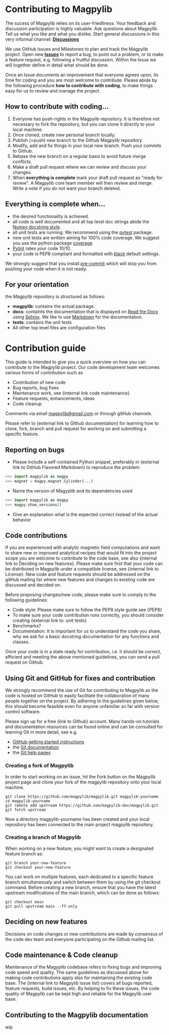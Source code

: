 # Contributing to Magpylib

The sucess of Magpylib relies on its user-friedliness. Your feedback and discussion participation is highly valuable. Ask questions about Magpylib. Tell us what you like and what you dislike. Start general discussions in this very informal channel: **[Discussions](https://github.com/magpylib/magpylib/discussions)**

We use GitHub Issues and Milestones to plan and track the Magpylib project. Open new **[Issues](https://github.com/magpylib/magpylib/issues)** to report a bug, to point out a problem, or to  make a feature request, e.g. following a fruitful discussion. Within the Issue we will together define in detail what should be done.

Once an Issue documents an improvement that everyone agrees upon, its time for coding and you are most welcome to contribute. Please abide by the following procedure **how to contribute with coding**, to make things easy for us to review and manage the project.

## How to contribute with coding...

1. Everyone has push-rights in the Magpylib repository. It is therefore not necessary to fork the repository, but you can clone it directly to your local machine.
2. Once cloned, create new personal branch locally.
3. Publish (=push) new branch to the Github Magpylib repository.
4. Modify, add and fix things in your local new branch. Push your commits to Github.
5. Rebase the new branch on a regular basis to avoid future merge conflicts.
6. Make a draft pull request where we can review and discuss your changes.
7. When **everything is complete** mark your draft pull request as "ready for review". A Magpylib core team member will then review and merge. Write a note if you do not want your branch deleted.

## Everything is complete when...

- the desired functionality is achieved.
- all code is well documented and all top level doc strings abide the [Numpy docstring style](https://numpydoc.readthedocs.io/en/latest/format.html).
- all unit tests are running. We recommend using the [pytest](https://docs.pytest.org/en/7.4.x/) package.
- new unit tests are written aiming for 100% code coverage. We suggest you use the python package [coverage](https://coverage.readthedocs.io/en/)
- [Pylint](https://pylint.readthedocs.io/en/stable/) rates your code 10/10.
- your code is PEP8 compliant and formatted with [black](https://black.readthedocs.io/en/stable/) default settings.

We strongly suggest that you install [pre-commit](https://pre-commit.com/) which will stop you from pushing your code when it is not ready.

## For your orientation

the Magpylib repository is structured as follows:

- **magpylib**: contains the actual package.
- **docs**: containts the documentation that is displayed on [Read the Docs](https://readthedocs.org/) using [Sphinx](https://www.sphinx-doc.org/en/master/). We like to use [Markdown](https://daringfireball.net/projects/markdown/) for the documentation.
- **tests**: contains the unit tests
- All other top level files are configuration files

# Contribution guide

This guide is intended to give you a quick overview on how you can contribute to the Magpylib project. Our code development team welcomes various forms of contribution such as
- Contribution of new code
- Bug reports, bug fixes
- Maintenance work, see {internal link code maintenance}
- Feature requests, enhancements, ideas
- Code cleanup

Comments via email magpylib@gmail.com or through gitHub channels.

Please refer to {external  link to Github documentation} for learning how to clone, fork, branch and pull request for working on and submitting a specific feature.

## Reporting on bugs
- Please include a self-contained Python snippet, preferably in {external link to GitHub Flavored Markdown} to reproduce the problem:
```python
>>> import magpylib as magpy
>>> magnet = magpy.magnet.Cylinder(...)
```
- Name the version of Magyplib and its dependencies used
```python
>>> import magpylib as magpy
>>> magpy.show_versions()
```
- Give an explanation what is the expected correct instead of the actual behavior



## Code contributions
If you are experienced with analytic magnetic field computations and want to share new or improved analytical recipes that would fit into the project scope you are welcome to contribute to the code base, see also {internal link to Deciding on new features}. Please make sure first that your code can be distributed in Magpylib under a compatible license, see {internal link to License}. New code and feature requests should be addressed on the gitHub mailing list where new features and changes to existing code are discussed and decided on.

Before proposing changes/new code, please make sure to comply to the following guidelines:
- Code style: Please make sure to follow the PEP8 style guide see {PEP8}
- To make sure your code contribution runs correctly, you should consider creating {external link to: unit tests}
- Benchmarks?
- Documentation: It is important for us to understand the code you share, why we ask for a basic docstring documentation for any functions and classes.

Once your code is in a state ready for contribution, i.e. it should be correct, efficient and meeting the above mentioned guidelines, you can send a pull  request on Github.

## Using Git and GitHub for fixes and contribution
We strongly recommend the use of Git  for contributing to Magpylib as the code is hosted on GitHub to easily facilitate the collaboration of many people together on the project. By adhering to the guidelines given below, this should become feasible even for anyone unfamiliar so far with version control software.

Please sign up for a free {link to Github} account. Many hands-on tutorials and documentation resources can be found online and can be consulted for learning Git in more detail, see e.g.
- [GitHub getting started instructions](https://help.github.com/set-up-git-redirect)
- the [Git documentation](https://git-scm.com/doc)
- the [Git help pages](https://support.github.com/)

### Creating a fork of Magpylib
In order to start working on an issue, hit the Fork button on the Magpylib project page and clone your fork of the magpylib repository onto your local machine.
```
git clone https://github.com/magpylib/magpylib.git magpylib-yourname
cd magpylib-yourname
git remote add upstream https://github.com/magpylib-dev/magpylib.git
git fetch upstream
```
Now a directory magpylib-yourname has been created and your local repository has been connected to the main project magpylib repository.

### Creating a branch of Magpylib
When working on a new feature, you might want to create a designated feature branch as:
```
git branch your-new-feature
git checkout your-new-feature
```
You can work on multiple features, each dedicated to a specific feature branch simultaneously and switch between them by using the git checkout command. Before creating a new branch, ensure that you have the latest upstream modifications of the main branch, which can be done as follows:
```
git checkout main
git pull upstream main --ff-only
```

## Deciding on new features
Decisions on code changes or new contributions are made by consensus of the code dev team and everyone participating on the Github mailing list.


## Code maintenance & Code cleanup
Maintenance of the Magyplib codebase refers to fixing bugs and improving code speed and quality. The same guidelines as discussed above for making code contributions apply also for maintaining the existing code base. The {internal link to Magpylib issue list} covers all bugs reported, feature requests, build issues, etc. By helping to fix these issues, the code quality of Magpylib can be kept high and reliable for the Magpylib user base.

## Contributing to the Magpylib documentation
wip

